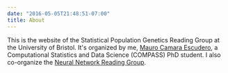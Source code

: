 ```yaml
---
date: "2016-05-05T21:48:51-07:00"
title: About
---
```


This is the website of the Statistical Population Genetics Reading Group at the University of Bristol. It's organized by me, [Mauro Camara Escudero](https://maurocamaraescudero.netlify.com/), a Computational Statistics and Data Science (COMPASS) PhD student. I also co-organize the [Neural Network Reading Group](https://neuralnetworksbristol.netlify.app/).
